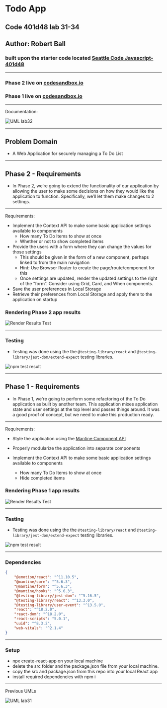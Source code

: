 # Todo App

## Code 401d48 lab 31-34

## Author: Robert Ball

### built upon the starter code located [Seattle Code Javascript-401d48](https://github.com/codefellows/seattle-code-javascript-401d48/tree/main/class-31/lab/starter-code)

---

### Phase 2 live on [codesandbox.io](https://codesandbox.io/p/github/RDBALL/todo-app/lab31?file=%2FREADME.md&workspace=%257B%2522activeFileId%2522%253A%2522cl9xp80ye0014lrgybp0p1vm8%2522%252C%2522openFiles%2522%253A%255B%255D%252C%2522sidebarPanel%2522%253A%2522EXPLORER%2522%252C%2522gitSidebarPanel%2522%253A%2522COMMIT%2522%252C%2522sidekickItems%2522%253A%255B%257B%2522type%2522%253A%2522TERMINAL%2522%252C%2522shellId%2522%253A%2522cl9xp9l380006lpgy1di2g5ac%2522%252C%2522key%2522%253A%2522cl9xp9k9l00cb356hxjmotavn%2522%252C%2522isMinimized%2522%253Afalse%257D%252C%257B%2522key%2522%253A%2522cl9xp972z0097356h1rddal07%2522%252C%2522type%2522%253A%2522PROJECT_SETUP%2522%252C%2522isMinimized%2522%253Afalse%257D%255D%257D)

### Phase 1 live on [codesandbox.io](https://codesandbox.io/p/github/RDBALL/todo-app/lab31?file=%2FREADME.md&workspace=%257B%2522activeFileId%2522%253A%2522cl9xp80ye0014lrgybp0p1vm8%2522%252C%2522openFiles%2522%253A%255B%255D%252C%2522sidebarPanel%2522%253A%2522EXPLORER%2522%252C%2522gitSidebarPanel%2522%253A%2522COMMIT%2522%252C%2522sidekickItems%2522%253A%255B%257B%2522type%2522%253A%2522TERMINAL%2522%252C%2522shellId%2522%253A%2522cl9xp9l380006lpgy1di2g5ac%2522%252C%2522key%2522%253A%2522cl9xp9k9l00cb356hxjmotavn%2522%252C%2522isMinimized%2522%253Afalse%257D%252C%257B%2522key%2522%253A%2522cl9xp972z0097356h1rddal07%2522%252C%2522type%2522%253A%2522PROJECT_SETUP%2522%252C%2522isMinimized%2522%253Afalse%257D%255D%257D)

---
Documentation:

![UML lab32](./public/assets/lab32UML.jpg)

---

## Problem Domain

* A Web Application for securely managing a To Do List

---

## Phase 2 - Requirements

* In Phase 2, we’re going to extend the functionality of our application by allowing the user to make some decisions on how they would like the application to function. Specifically, we’ll let them make changes to 2 settings.

---
Requirements:

* Implement the Context API to make some basic application settings available to components
  * How many To Do Items to show at once
  * Whether or not to show completed items
* Provide the users with a form where they can change the values for those settings
  * This should be given in the form of a new component, perhaps linked to from the main navigation
  * Hint: Use Browser Router to create the page/route/component for this
  * Once settings are updated, render the updated settings to the right of the “form”. Consider using Grid, Card, and When components.
* Save the user preferences in Local Storage
* Retrieve their preferences from Local Storage and apply them to the application on startup

### Rendering Phase 2 app results

![Render Results Test](./public/assets/todoPhase2Render.jpg)

---

### Testing

* Testing was done using the the `@testing-library/react` and `@testing-library/jest-dom/extend-expect` testing libraries.

![npm test result](./public/assets/todoAppPhase1Test.jpg)

---

## Phase 1 - Requirements

* In Phase 1, we're going to perform some refactoring of the To Do application as built by another team. This application mixes application state and user settings at the top level and passes things around. It was a good proof of concept, but we need to make this production ready.

---
Requirements:

* Style the application using the [Mantine  Component API](https://mantine.dev/pages/getting*started/)

* Properly modularize the application into separate components

* Implement the Context API to make some basic application settings available to components
  * How many To Do Items to show at once
  * Hide completed items

### Rendering Phase 1 app results

![Render Results Test](./public/assets/todoAppPhase1ListRender.jpg)

---

### Testing

* Testing was done using the the `@testing-library/react` and `@testing-library/jest-dom/extend-expect` testing libraries.

![npm test result](./public/assets/todoAppPhase1Test.jpg)

---

### Dependencies

```JSON
{
    "@emotion/react": "^11.10.5",
    "@mantine/core": "^5.6.3",
    "@mantine/form": "^5.6.3",
    "@mantine/hooks": "^5.6.3",
    "@testing-library/jest-dom": "^5.16.5",
    "@testing-library/react": "^13.3.0",
    "@testing-library/user-event": "^13.5.0",
    "react": "^18.2.0",
    "react-dom": "^18.2.0",
    "react-scripts": "5.0.1",
    "uuid": "^8.3.2",
    "web-vitals": "^2.1.4"
}
```

---

### Setup

* npx create-react-app on your local machine
* delete the src folder and the package.json file from your local machine.
* copy the src and package.json from this repo into your local React app
* install required dependencies with npm i

---

Previous UMLs

![UML lab31](./public/assets/lab31UML.jpg)